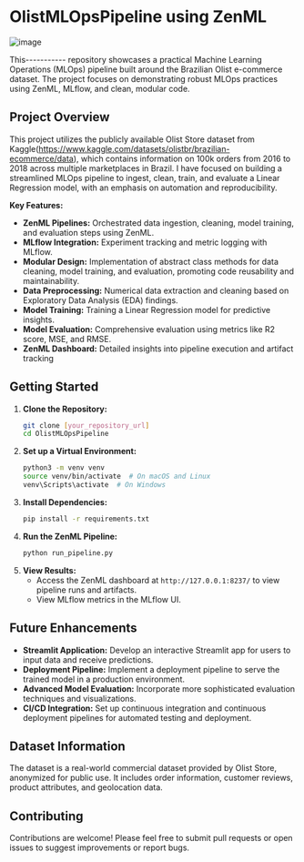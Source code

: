 # OlistMLOpsPipeline using ZenML 

![image](https://github.com/user-attachments/assets/c96ce926-8868-48d3-9cde-75288aa65022)


This----------- repository showcases a practical Machine Learning Operations (MLOps) pipeline built around the Brazilian Olist e-commerce dataset. The project focuses on demonstrating robust MLOps practices using ZenML, MLflow, and clean, modular code.

## Project Overview

This project utilizes the publicly available Olist Store dataset from Kaggle(https://www.kaggle.com/datasets/olistbr/brazilian-ecommerce/data), which contains information on 100k orders from 2016 to 2018 across multiple marketplaces in Brazil. I have focused on building a streamlined MLOps pipeline to ingest, clean, train, and evaluate a Linear Regression model, with an emphasis on automation and reproducibility.

**Key Features:**

* **ZenML Pipelines:** Orchestrated data ingestion, cleaning, model training, and evaluation steps using ZenML.
* **MLflow Integration:** Experiment tracking and metric logging with MLflow.
* **Modular Design:** Implementation of abstract class methods for data cleaning, model training, and evaluation, promoting code reusability and maintainability.
* **Data Preprocessing:** Numerical data extraction and cleaning based on Exploratory Data Analysis (EDA) findings.
* **Model Training:** Training a Linear Regression model for predictive insights.
* **Model Evaluation:** Comprehensive evaluation using metrics like R2 score, MSE, and RMSE.
* **ZenML Dashboard:** Detailed insights into pipeline execution and artifact tracking

## Getting Started

1.  **Clone the Repository:**
    ```bash
    git clone [your_repository_url]
    cd OlistMLOpsPipeline
    ```
2.  **Set up a Virtual Environment:**
    ```bash
    python3 -m venv venv
    source venv/bin/activate  # On macOS and Linux
    venv\Scripts\activate  # On Windows
    ```
3.  **Install Dependencies:**
    ```bash
    pip install -r requirements.txt
    ```
4.  **Run the ZenML Pipeline:**
    ```bash
    python run_pipeline.py
    ```
5.  **View Results:**
    * Access the ZenML dashboard at `http://127.0.0.1:8237/` to view pipeline runs and artifacts.
    * View MLflow metrics in the MLflow UI.

## Future Enhancements

* **Streamlit Application:** Develop an interactive Streamlit app for users to input data and receive predictions.
* **Deployment Pipeline:** Implement a deployment pipeline to serve the trained model in a production environment.
* **Advanced Model Evaluation:** Incorporate more sophisticated evaluation techniques and visualizations.
* **CI/CD Integration:** Set up continuous integration and continuous deployment pipelines for automated testing and deployment.

## Dataset Information

The dataset is a real-world commercial dataset provided by Olist Store, anonymized for public use. It includes order information, customer reviews, product attributes, and geolocation data.

## Contributing

Contributions are welcome! Please feel free to submit pull requests or open issues to suggest improvements or report bugs.

